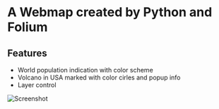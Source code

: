 # A Webmap created by Python and Folium

## Features

- World population indication with color scheme
- Volcano in USA marked with color cirles and popup info
- Layer control

![Screenshot]("https://github.com/Kirapan/python-app2-WebMap/blob/master/python-webmap.png")

